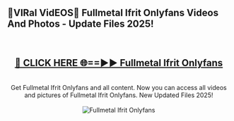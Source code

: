 <h2>🔴VIRal VidEOS🔴 Fullmetal Ifrit Onlyfans Videos And Photos - Update Files 2025!</h2>
<br>
<div align="center">
<h2><a href="https://virallinks.top/odZfE0" rel="nofollow">🔴 CLICK HERE 🌐==►► Fullmetal Ifrit Onlyfans</a></h2>
<br>
Get Fullmetal Ifrit Onlyfans and all content. Now you can access all videos and pictures of Fullmetal Ifrit Onlyfans. New Updated Files 2025!
<br>
<br>
<a href="https://virallinks.top/odZfE0" rel="nofollow" data-target="animated-image.originalLink"><img src="https://i.imgur.com/dJHk4Zq.gif)" alt="Fullmetal Ifrit Onlyfans" style="max-width: 100%; display: inline-block;" data-target="animated-image.originalImage"></a>
</div>
<br>

